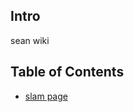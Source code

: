 <!-- TITLE: Home -->
<!-- SUBTITLE: A quick summary of Home -->

## Intro
sean wiki

## Table of Contents

* [slam page](http://seanshum.cn:3001/slam)

